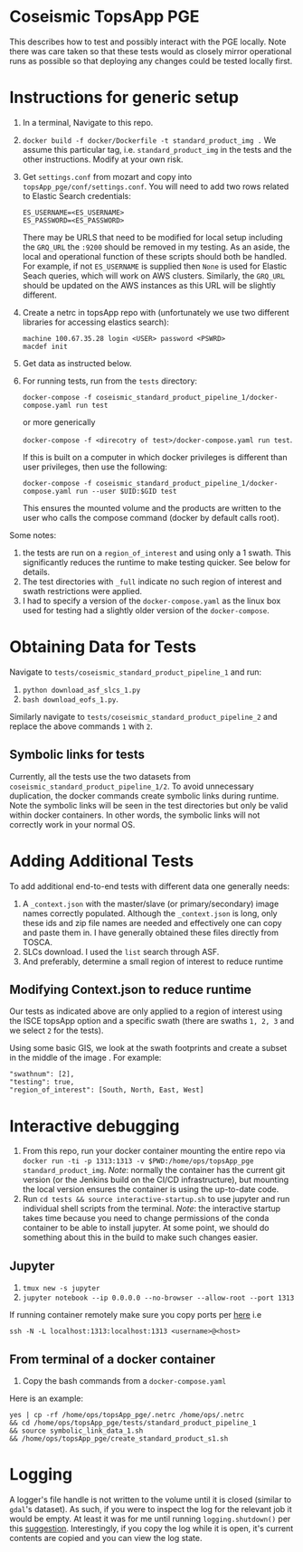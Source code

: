 # Coseismic TopsApp PGE

This describes how to test and possibly interact with the PGE locally. Note there was care taken so that these tests would as closely mirror operational runs as possible so that deploying any changes could be tested locally first.


# Instructions for generic setup

1. In a terminal, Navigate to this repo.
2. `docker build -f docker/Dockerfile -t standard_product_img .` We assume this particular tag, i.e. `standard_product_img` in the tests and the other instructions. Modify at your own risk.
3. Get `settings.conf` from mozart and copy into `topsApp_pge/conf/settings.conf`. You will need to add two rows related to Elastic Search credentials:
   ```
   ES_USERNAME=<ES_USERNAME>
   ES_PASSWORD=<ES_PASSWORD>
   ```
   There may be URLS that need to be modified for local setup including the `GRQ_URL` the `:9200` should be removed in my testing. As an aside, the local and operational function of these scripts should both be handled. For example, if not `ES_USERNAME` is supplied then `None` is used for Elastic Seach queries, which will work on AWS clusters. Similarly, the `GRQ_URL` should be updated on the AWS instances as this URL will be slightly different.
4. Create a netrc in topsApp repo with (unfortunately we use two different libraries for accessing elastics search):
   ```
   machine 100.67.35.28 login <USER> password <PSWRD>
   macdef init
   ```
5. Get data as instructed below.
6. For running tests, run from the `tests` directory:

   `docker-compose -f coseismic_standard_product_pipeline_1/docker-compose.yaml run test`

   or more generically

   `docker-compose -f <direcotry of test>/docker-compose.yaml run test`.

   If this is built on a computer in which docker privileges is different than user privileges, then use the following:

   `docker-compose -f coseismic_standard_product_pipeline_1/docker-compose.yaml run --user $UID:$GID test`

   This ensures the mounted volume and the products are written to the user who calls the compose command (docker by default calls root).

Some notes:

1. the tests are run on a `region_of_interest` and using only a 1 swath. This significantly reduces the runtime to make testing quicker. See below for details.
2. The test directories with `_full` indicate no such region of interest and swath restrictions were applied.
3. I had to specify a version of the `docker-compose.yaml` as the linux box used for testing had a slightly older version of the `docker-compose`.

# Obtaining Data for Tests

Navigate to `tests/coseismic_standard_product_pipeline_1` and run:

1. `python download_asf_slcs_1.py`
2. `bash download_eofs_1.py`.

Similarly navigate to `tests/coseismic_standard_product_pipeline_2` and replace the above commands `1` with `2`.

## Symbolic links for tests

Currently, all the tests use the two datasets from `coseismic_standard_product_pipeline_1/2`. To avoid unnecessary duplication, the docker commands create symbolic links during runtime. Note the symbolic links will be seen in the test directories but only be valid within docker containers. In other words, the symbolic links will not correctly work in your normal OS.


# Adding Additional Tests

To add additional end-to-end tests with different data one generally needs:
   1. A `_context.json` with the master/slave (or primary/secondary) image names correctly populated. Although the `_context.json` is long, only these ids and zip file names are needed and effectively one can copy and paste them in. I have generally obtained these files directly from TOSCA.
   2. SLCs  download. I used the `list` search through ASF.
   3. And preferably, determine a small region of interest to reduce runtime

## Modifying Context.json to reduce runtime

Our tests as indicated above are only applied to a region of interest using the ISCE topsApp option and a specific swath (there are swaths `1, 2, 3` and we select `2` for the tests).

Using some basic GIS, we look at the swath footprints and create a subset in the middle of the image . For example:

```
"swathnum": [2],
"testing": true,
"region_of_interest": [South, North, East, West]
```

# Interactive debugging

1. From this repo, run your docker container mounting the entire repo via `docker run -ti -p 1313:1313 -v $PWD:/home/ops/topsApp_pge standard_product_img`. *Note*: normally the container has the current git version (or the Jenkins build on the CI/CD infrastructure), but mounting the local version ensures the container is using the up-to-date code.
2.  Run `cd tests && source interactive-startup.sh` to use jupyter and run individual shell scripts from the terminal. *Note*: the interactive startup takes time because you need to change permissions of the conda container to be able to install jupyter. At some point, we should do something about this in the build to make such changes easier.



## Jupyter

1. `tmux new -s jupyter`
2. `jupyter notebook --ip 0.0.0.0 --no-browser --allow-root --port 1313`

If running container remotely make sure you copy ports per [here]() i.e

```
ssh -N -L localhost:1313:localhost:1313 <username>@<host>
```

## From terminal of a docker container

1. Copy the bash commands from a `docker-compose.yaml`

Here is an example:

```
yes | cp -rf /home/ops/topsApp_pge/.netrc /home/ops/.netrc
&& cd /home/ops/topsApp_pge/tests/standard_product_pipeline_1
&& source symbolic_link_data_1.sh
&& /home/ops/topsApp_pge/create_standard_product_s1.sh
```

# Logging

A logger's file handle is not written to the volume until it is closed (similar to `gdal`'s dataset). As such, if you were to inspect the log for the relevant job it would be empty. At least it was for me until running `logging.shutdown()` per this [suggestion](https://stackoverflow.com/questions/15435652/python-does-not-release-filehandles-to-logfile). Interestingly, if you copy the log while it is open, it's current contents are copied and you can view the log state.